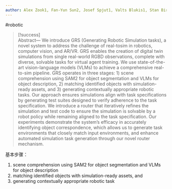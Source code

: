 ```yaml
---
author: Alex Zook1, Fan-Yun Sun2, Josef Spjut1, Valts Blukis1, Stan Birchfield1, Jonathan Tremblay1
---
```


#robotic

>[!success]  
>Abstract— We introduce GRS (Generating Robotic Simulation tasks), a novel system to address the challenge of real-tosim in robotics, computer vision, and AR/VR. GRS enables the creation of digital twin simulations from single real-world RGBD observations, complete with diverse, solvable tasks for virtual agent training. We use state-of-the-art vision-language models (VLMs) to achieve a comprehensive real-to-sim pipeline. GRS operates in three stages: 1) scene comprehension using SAM2 for object segmentation and VLMs for object description, 2) matching identified objects with simulation-ready assets, and 3) generating contextually appropriate robotic tasks. Our approach ensures simulations align with task specifications by generating test suites designed to verify adherence to the task specification. We introduce a router that iteratively refines the simulation and test code to ensure the simulation is solvable by a robot policy while remaining aligned to the task specification. Our experiments demonstrate the system’s efficacy in accurately identifying object correspondence, which allows us to generate task environments that closely match input environments, and enhance automated simulation task generation through our novel router mechanism.

基本步骤：

1. scene comprehension using SAM2 for object segmentation and VLMs for object description
2. matching identified objects with simulation-ready assets, and
3. generating contextually appropriate robotic task